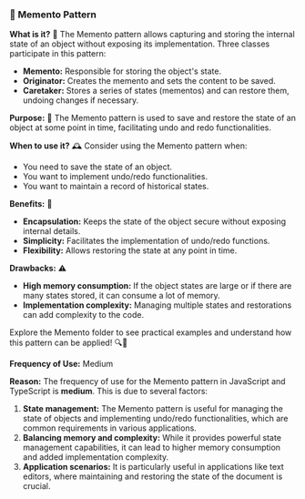### 📝 Memento Pattern

**What is it?** 📝
The Memento pattern allows capturing and storing the internal state of an object without exposing its implementation. Three classes participate in this pattern:
- **Memento:** Responsible for storing the object's state.
- **Originator:** Creates the memento and sets the content to be saved.
- **Caretaker:** Stores a series of states (mementos) and can restore them, undoing changes if necessary.

**Purpose:** 🎯
The Memento pattern is used to save and restore the state of an object at some point in time, facilitating undo and redo functionalities.

**When to use it?** 🕰️
Consider using the Memento pattern when:
- You need to save the state of an object.
- You want to implement undo/redo functionalities.
- You want to maintain a record of historical states.

**Benefits:** 🌟
- **Encapsulation:** Keeps the state of the object secure without exposing internal details.
- **Simplicity:** Facilitates the implementation of undo/redo functions.
- **Flexibility:** Allows restoring the state at any point in time.

**Drawbacks:** ⚠️
- **High memory consumption:** If the object states are large or if there are many states stored, it can consume a lot of memory.
- **Implementation complexity:** Managing multiple states and restorations can add complexity to the code.

Explore the Memento folder to see practical examples and understand how this pattern can be applied! 🔍📂

**Frequency of Use:** Medium

**Reason:**
The frequency of use for the Memento pattern in JavaScript and TypeScript is **medium**. This is due to several factors:

1. **State management:** The Memento pattern is useful for managing the state of objects and implementing undo/redo functionalities, which are common requirements in various applications.
2. **Balancing memory and complexity:** While it provides powerful state management capabilities, it can lead to higher memory consumption and added implementation complexity.
3. **Application scenarios:** It is particularly useful in applications like text editors, where maintaining and restoring the state of the document is crucial.

